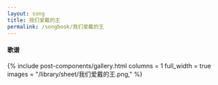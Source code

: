 ```yaml
---
layout: song
title: 我们爱戴的王
permalink: /songbook/我们爱戴的王
---
```


#### 歌谱

{% include post-components/gallery.html
    columns = 1
    full_width = true
    images = "/library/sheet/我们爱戴的王.png,"
%}
